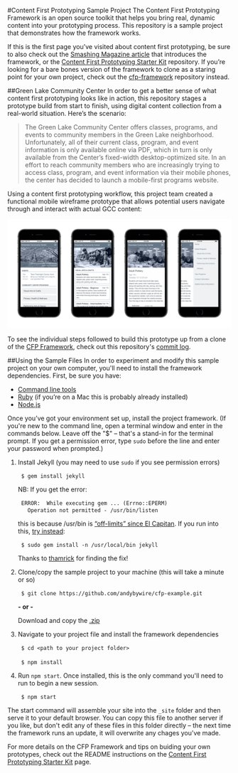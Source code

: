 #Content First Prototyping Sample Project
The Content First Prototyping Framework is an open source toolkit that helps you bring real, dynamic content into your prototyping process. This repository is a sample project that demonstrates how the framework works.

If this is the first page you’ve visited about content first prototyping, be sure to also check out the [Smashing Magazine article](https://www.smashingmagazine.com/2016/05/content-first-prototyping/) that introduces the framework, or the [Content First Prototyping Starter Kit](https://github.com/andybywire/content-first-prototyping) repository. If you’re looking for a bare bones version of the framework to clone as a staring point for your own project, check out the [cfp-framework](https://github.com/andybywire/cfp-framework) repository instead.

##Green Lake Community Center 
In order to get a better sense of what content first prototyping looks like in action, this repository stages a prototype build from start to finish, using digital content collection from a real-world situation. Here’s the scenario:

> The Green Lake Community Center offers classes, programs, and events to community members in the Green Lake neighborhood. Unfortunately, all of their current class, program, and event information is only available online via PDF, which in turn is only available from the Center’s fixed-width desktop-optimized site. In an effort to reach community members who are increasingly trying to access class, program, and event information via their mobile phones, the center has decided to launch a mobile-first programs website.

Using a content first prototyping workflow, this project team created a functional mobile wireframe prototype that allows potential users navigate through and interact with actual GCC content:

![gcc-screens](https://github.com/andybywire/cfp-example/blob/master/img/gcc_screens.png)

To see the individual steps followed to build this prototype up from a clone of the [CFP Framework](https://github.com/andybywire/cfp-framework), check out this repository's [commit log](https://github.com/andybywire/cfp-example/commits/master). 

##Using the Sample Files
In order to experiment and modify this sample project on your own computer, you'll need to install the framework dependencies. First, be sure you have:

- [Command line tools](http://osxdaily.com/2014/02/12/install-command-line-tools-mac-os-x/)
- [Ruby](https://www.ruby-lang.org/en/documentation/installation/) (if you’re on a Mac this is probably already installed)
- [Node.js](https://nodejs.org/en/)

Once you’ve got your environment set up, install the project framework. (If you're new to the command line, open a terminal window and enter in the commands below. Leave off the "$" – that's a stand-in for the terminal prompt. If you get a permission error, type `sudo` before the line and enter your password when prompted.)

1. Install Jekyll (you may need to use `sudo` if you see permission errors)

        $ gem install jekyll

    NB: If you get the error:

        ERROR:  While executing gem ... (Errno::EPERM)
          Operation not permitted - /usr/bin/listen

    this is because /usr/bin is [“off-limits” since El Capitan](http://stackoverflow.com/questions/31972968/cant-install-gems-on-os-x-el-capitan). If you run into this, [try instead](https://github.com/sass/sass/issues/1768):

        $ sudo gem install -n /usr/local/bin jekyll

    Thanks to [thamrick](https://github.com/thamrick) for finding the fix!        

2. Clone/copy the sample project to your machine (this will take a minute or so)

        $ git clone https://github.com/andybywire/cfp-example.git

    **- or -**

    Download and copy the [.zip](https://github.com/andybywire/cfp-framework/archive/master.zip)

3. Navigate to your project file and install the framework dependencies

        $ cd <path to your project folder>

        $ npm install

4. Run `npm start`. Once installed, this is the only command you'll need to run to begin a new session.

        $ npm start

The start command will assemble your site into the `_site` folder and then serve it to your default browser. You can copy this file to another server if you like, but don't edit any of these files in this folder directly – the next time the framework runs an update, it will overwrite any chages you've made.

For more details on the CFP Framework and tips on buiding your own prototypes, check out the README instructions on the [Content First Prototyping Starter Kit](https://github.com/andybywire/content-first-prototyping) page. 

